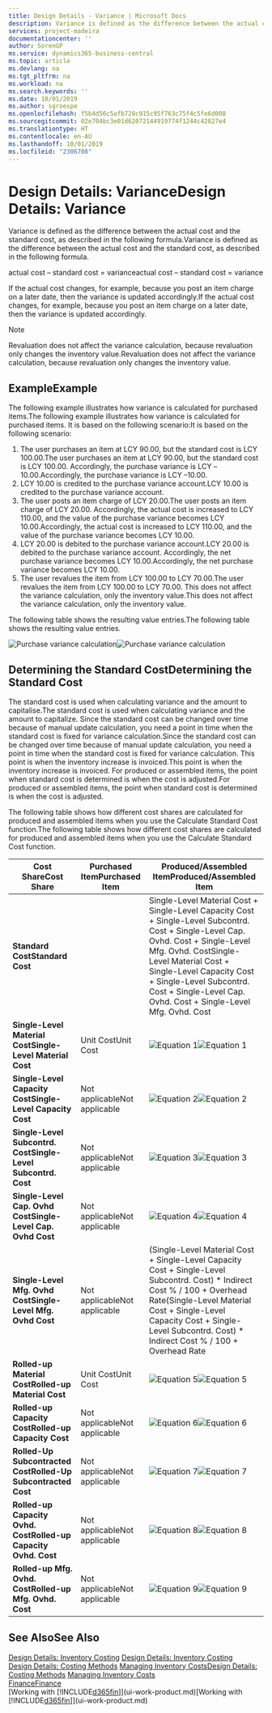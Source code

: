 ```yaml
---
title: Design Details - Variance | Microsoft Docs
description: Variance is defined as the difference between the actual cost and the standard cost, as described in the following formula.
services: project-madeira
documentationcenter: ''
author: SorenGP
ms.service: dynamics365-business-central
ms.topic: article
ms.devlang: na
ms.tgt_pltfrm: na
ms.workload: na
ms.search.keywords: ''
ms.date: 10/01/2019
ms.author: sgroespe
ms.openlocfilehash: f5b4d56c5afb728c915c95f763c75f4c5fe6d008
ms.sourcegitcommit: 02e704bc3e01d62072144919774f1244c42827e4
ms.translationtype: HT
ms.contentlocale: en-AU
ms.lasthandoff: 10/01/2019
ms.locfileid: "2306708"
---
```

# <a name="design-details-variance"></a><span data-ttu-id="cec23-103">Design Details: Variance</span><span class="sxs-lookup"><span data-stu-id="cec23-103">Design Details: Variance</span></span>
<span data-ttu-id="cec23-104">Variance is defined as the difference between the actual cost and the standard cost, as described in the following formula.</span><span class="sxs-lookup"><span data-stu-id="cec23-104">Variance is defined as the difference between the actual cost and the standard cost, as described in the following formula.</span></span>  

 <span data-ttu-id="cec23-105">actual cost – standard cost = variance</span><span class="sxs-lookup"><span data-stu-id="cec23-105">actual cost – standard cost = variance</span></span>  

 <span data-ttu-id="cec23-106">If the actual cost changes, for example, because you post an item charge on a later date, then the variance is updated accordingly.</span><span class="sxs-lookup"><span data-stu-id="cec23-106">If the actual cost changes, for example, because you post an item charge on a later date, then the variance is updated accordingly.</span></span>  

> [!NOTE]  
>  <span data-ttu-id="cec23-107">Revaluation does not affect the variance calculation, because revaluation only changes the inventory value.</span><span class="sxs-lookup"><span data-stu-id="cec23-107">Revaluation does not affect the variance calculation, because revaluation only changes the inventory value.</span></span>  

## <a name="example"></a><span data-ttu-id="cec23-108">Example</span><span class="sxs-lookup"><span data-stu-id="cec23-108">Example</span></span>  
 <span data-ttu-id="cec23-109">The following example illustrates how variance is calculated for purchased items.</span><span class="sxs-lookup"><span data-stu-id="cec23-109">The following example illustrates how variance is calculated for purchased items.</span></span> <span data-ttu-id="cec23-110">It is based on the following scenario:</span><span class="sxs-lookup"><span data-stu-id="cec23-110">It is based on the following scenario:</span></span>  

1.  <span data-ttu-id="cec23-111">The user purchases an item at LCY 90.00, but the standard cost is LCY 100.00.</span><span class="sxs-lookup"><span data-stu-id="cec23-111">The user purchases an item at LCY 90.00, but the standard cost is LCY 100.00.</span></span> <span data-ttu-id="cec23-112">Accordingly, the purchase variance is LCY –10.00.</span><span class="sxs-lookup"><span data-stu-id="cec23-112">Accordingly, the purchase variance is LCY –10.00.</span></span>  
2.  <span data-ttu-id="cec23-113">LCY 10.00 is credited to the purchase variance account.</span><span class="sxs-lookup"><span data-stu-id="cec23-113">LCY 10.00 is credited to the purchase variance account.</span></span>  
3.  <span data-ttu-id="cec23-114">The user posts an item charge of LCY 20.00.</span><span class="sxs-lookup"><span data-stu-id="cec23-114">The user posts an item charge of LCY 20.00.</span></span> <span data-ttu-id="cec23-115">Accordingly, the actual cost is increased to LCY 110.00, and the value of the purchase variance becomes LCY 10.00.</span><span class="sxs-lookup"><span data-stu-id="cec23-115">Accordingly, the actual cost is increased to LCY 110.00, and the value of the purchase variance becomes LCY 10.00.</span></span>  
4.  <span data-ttu-id="cec23-116">LCY 20.00 is debited to the purchase variance account.</span><span class="sxs-lookup"><span data-stu-id="cec23-116">LCY 20.00 is debited to the purchase variance account.</span></span> <span data-ttu-id="cec23-117">Accordingly, the net purchase variance becomes LCY 10.00.</span><span class="sxs-lookup"><span data-stu-id="cec23-117">Accordingly, the net purchase variance becomes LCY 10.00.</span></span>  
5.  <span data-ttu-id="cec23-118">The user revalues the item from LCY 100.00 to LCY 70.00.</span><span class="sxs-lookup"><span data-stu-id="cec23-118">The user revalues the item from LCY 100.00 to LCY 70.00.</span></span> <span data-ttu-id="cec23-119">This does not affect the variance calculation, only the inventory value.</span><span class="sxs-lookup"><span data-stu-id="cec23-119">This does not affect the variance calculation, only the inventory value.</span></span>  

 <span data-ttu-id="cec23-120">The following table shows the resulting value entries.</span><span class="sxs-lookup"><span data-stu-id="cec23-120">The following table shows the resulting value entries.</span></span>  

 <span data-ttu-id="cec23-121">![Purchase variance calculation](media/design_details_inventory_costing_11_purchase_variance.png "Purchase variance calculation")</span><span class="sxs-lookup"><span data-stu-id="cec23-121">![Purchase variance calculation](media/design_details_inventory_costing_11_purchase_variance.png "Purchase variance calculation")</span></span>  

## <a name="determining-the-standard-cost"></a><span data-ttu-id="cec23-122">Determining the Standard Cost</span><span class="sxs-lookup"><span data-stu-id="cec23-122">Determining the Standard Cost</span></span>  
 <span data-ttu-id="cec23-123">The standard cost is used when calculating variance and the amount to capitalise.</span><span class="sxs-lookup"><span data-stu-id="cec23-123">The standard cost is used when calculating variance and the amount to capitalize.</span></span> <span data-ttu-id="cec23-124">Since the standard cost can be changed over time because of manual update calculation, you need a point in time when the standard cost is fixed for variance calculation.</span><span class="sxs-lookup"><span data-stu-id="cec23-124">Since the standard cost can be changed over time because of manual update calculation, you need a point in time when the standard cost is fixed for variance calculation.</span></span> <span data-ttu-id="cec23-125">This point is when the inventory increase is invoiced.</span><span class="sxs-lookup"><span data-stu-id="cec23-125">This point is when the inventory increase is invoiced.</span></span> <span data-ttu-id="cec23-126">For produced or assembled items, the point when standard cost is determined is when the cost is adjusted.</span><span class="sxs-lookup"><span data-stu-id="cec23-126">For produced or assembled items, the point when standard cost is determined is when the cost is adjusted.</span></span>  

 <span data-ttu-id="cec23-127">The following table shows how different cost shares are calculated for produced and assembled items when you use the Calculate Standard Cost function.</span><span class="sxs-lookup"><span data-stu-id="cec23-127">The following table shows how different cost shares are calculated for produced and assembled items when you use the Calculate Standard Cost function.</span></span>  

|<span data-ttu-id="cec23-128">Cost Share</span><span class="sxs-lookup"><span data-stu-id="cec23-128">Cost Share</span></span>|<span data-ttu-id="cec23-129">Purchased Item</span><span class="sxs-lookup"><span data-stu-id="cec23-129">Purchased Item</span></span>|<span data-ttu-id="cec23-130">Produced/Assembled Item</span><span class="sxs-lookup"><span data-stu-id="cec23-130">Produced/Assembled Item</span></span>|  
|----------------|--------------------|------------------------------|  
|<span data-ttu-id="cec23-131">**Standard Cost**</span><span class="sxs-lookup"><span data-stu-id="cec23-131">**Standard Cost**</span></span>||<span data-ttu-id="cec23-132">Single-Level Material Cost + Single-Level Capacity Cost + Single-Level Subcontrd. Cost + Single-Level Cap. Ovhd. Cost + Single-Level Mfg. Ovhd. Cost</span><span class="sxs-lookup"><span data-stu-id="cec23-132">Single-Level Material Cost + Single-Level Capacity Cost + Single-Level Subcontrd. Cost + Single-Level Cap. Ovhd. Cost + Single-Level Mfg. Ovhd. Cost</span></span>|  
|<span data-ttu-id="cec23-133">**Single-Level Material Cost**</span><span class="sxs-lookup"><span data-stu-id="cec23-133">**Single-Level Material Cost**</span></span>|<span data-ttu-id="cec23-134">Unit Cost</span><span class="sxs-lookup"><span data-stu-id="cec23-134">Unit Cost</span></span>|<span data-ttu-id="cec23-135">![Equation 1](media/design_details_inventory_costing_11_equation_1.png "Equation 1")</span><span class="sxs-lookup"><span data-stu-id="cec23-135">![Equation 1](media/design_details_inventory_costing_11_equation_1.png "Equation 1")</span></span>|  
|<span data-ttu-id="cec23-136">**Single-Level Capacity Cost**</span><span class="sxs-lookup"><span data-stu-id="cec23-136">**Single-Level Capacity Cost**</span></span>|<span data-ttu-id="cec23-137">Not applicable</span><span class="sxs-lookup"><span data-stu-id="cec23-137">Not applicable</span></span>|<span data-ttu-id="cec23-138">![Equation 2](media/design_details_inventory_costing_11_equation_2.png "Equation 2")</span><span class="sxs-lookup"><span data-stu-id="cec23-138">![Equation 2](media/design_details_inventory_costing_11_equation_2.png "Equation 2")</span></span>|  
|<span data-ttu-id="cec23-139">**Single-Level Subcontrd. Cost**</span><span class="sxs-lookup"><span data-stu-id="cec23-139">**Single-Level Subcontrd. Cost**</span></span>|<span data-ttu-id="cec23-140">Not applicable</span><span class="sxs-lookup"><span data-stu-id="cec23-140">Not applicable</span></span>|<span data-ttu-id="cec23-141">![Equation 3](media/design_details_inventory_costing_11_equation_3.png "Equation 3")</span><span class="sxs-lookup"><span data-stu-id="cec23-141">![Equation 3](media/design_details_inventory_costing_11_equation_3.png "Equation 3")</span></span>|  
|<span data-ttu-id="cec23-142">**Single-Level Cap. Ovhd Cost**</span><span class="sxs-lookup"><span data-stu-id="cec23-142">**Single-Level Cap. Ovhd Cost**</span></span>|<span data-ttu-id="cec23-143">Not applicable</span><span class="sxs-lookup"><span data-stu-id="cec23-143">Not applicable</span></span>|<span data-ttu-id="cec23-144">![Equation 4](media/design_details_inventory_costing_11_equation_4.png "Equation 4")</span><span class="sxs-lookup"><span data-stu-id="cec23-144">![Equation 4](media/design_details_inventory_costing_11_equation_4.png "Equation 4")</span></span>|  
|<span data-ttu-id="cec23-145">**Single-Level Mfg. Ovhd Cost**</span><span class="sxs-lookup"><span data-stu-id="cec23-145">**Single-Level Mfg. Ovhd Cost**</span></span>|<span data-ttu-id="cec23-146">Not applicable</span><span class="sxs-lookup"><span data-stu-id="cec23-146">Not applicable</span></span>|<span data-ttu-id="cec23-147">(Single-Level Material Cost + Single-Level Capacity Cost + Single-Level Subcontrd. Cost) \* Indirect Cost % / 100 + Overhead Rate</span><span class="sxs-lookup"><span data-stu-id="cec23-147">(Single-Level Material Cost + Single-Level Capacity Cost + Single-Level Subcontrd. Cost) \* Indirect Cost % / 100 + Overhead Rate</span></span>|  
|<span data-ttu-id="cec23-148">**Rolled-up Material Cost**</span><span class="sxs-lookup"><span data-stu-id="cec23-148">**Rolled-up Material Cost**</span></span>|<span data-ttu-id="cec23-149">Unit Cost</span><span class="sxs-lookup"><span data-stu-id="cec23-149">Unit Cost</span></span>|<span data-ttu-id="cec23-150">![Equation 5](media/design_details_inventory_costing_11_equation_5.png "Equation 5")</span><span class="sxs-lookup"><span data-stu-id="cec23-150">![Equation 5](media/design_details_inventory_costing_11_equation_5.png "Equation 5")</span></span>|  
|<span data-ttu-id="cec23-151">**Rolled-up Capacity Cost**</span><span class="sxs-lookup"><span data-stu-id="cec23-151">**Rolled-up Capacity Cost**</span></span>|<span data-ttu-id="cec23-152">Not applicable</span><span class="sxs-lookup"><span data-stu-id="cec23-152">Not applicable</span></span>|<span data-ttu-id="cec23-153">![Equation 6](media/design_details_inventory_costing_11_equation_6.png "Equation 6")</span><span class="sxs-lookup"><span data-stu-id="cec23-153">![Equation 6](media/design_details_inventory_costing_11_equation_6.png "Equation 6")</span></span>|  
|<span data-ttu-id="cec23-154">**Rolled-Up Subcontracted Cost**</span><span class="sxs-lookup"><span data-stu-id="cec23-154">**Rolled-Up Subcontracted Cost**</span></span>|<span data-ttu-id="cec23-155">Not applicable</span><span class="sxs-lookup"><span data-stu-id="cec23-155">Not applicable</span></span>|<span data-ttu-id="cec23-156">![Equation 7](media/design_details_inventory_costing_11_equation_7.png "Equation 7")</span><span class="sxs-lookup"><span data-stu-id="cec23-156">![Equation 7](media/design_details_inventory_costing_11_equation_7.png "Equation 7")</span></span>|  
|<span data-ttu-id="cec23-157">**Rolled-up Capacity Ovhd. Cost**</span><span class="sxs-lookup"><span data-stu-id="cec23-157">**Rolled-up Capacity Ovhd. Cost**</span></span>|<span data-ttu-id="cec23-158">Not applicable</span><span class="sxs-lookup"><span data-stu-id="cec23-158">Not applicable</span></span>|<span data-ttu-id="cec23-159">![Equation 8](media/design_details_inventory_costing_11_equation_8.png "Equation 8")</span><span class="sxs-lookup"><span data-stu-id="cec23-159">![Equation 8](media/design_details_inventory_costing_11_equation_8.png "Equation 8")</span></span>|  
|<span data-ttu-id="cec23-160">**Rolled-up Mfg. Ovhd. Cost**</span><span class="sxs-lookup"><span data-stu-id="cec23-160">**Rolled-up Mfg. Ovhd. Cost**</span></span>|<span data-ttu-id="cec23-161">Not applicable</span><span class="sxs-lookup"><span data-stu-id="cec23-161">Not applicable</span></span>|<span data-ttu-id="cec23-162">![Equation 9](media/design_details_inventory_costing_11_equation_9.png "Equation 9")</span><span class="sxs-lookup"><span data-stu-id="cec23-162">![Equation 9](media/design_details_inventory_costing_11_equation_9.png "Equation 9")</span></span>|  

## <a name="see-also"></a><span data-ttu-id="cec23-163">See Also</span><span class="sxs-lookup"><span data-stu-id="cec23-163">See Also</span></span>  
 <span data-ttu-id="cec23-164">[Design Details: Inventory Costing](design-details-inventory-costing.md) </span><span class="sxs-lookup"><span data-stu-id="cec23-164">[Design Details: Inventory Costing](design-details-inventory-costing.md) </span></span>  
 <span data-ttu-id="cec23-165">[Design Details: Costing Methods](design-details-costing-methods.md) [Managing Inventory Costs](finance-manage-inventory-costs.md)</span><span class="sxs-lookup"><span data-stu-id="cec23-165">[Design Details: Costing Methods](design-details-costing-methods.md) [Managing Inventory Costs](finance-manage-inventory-costs.md)</span></span>  
 [<span data-ttu-id="cec23-166">Finance</span><span class="sxs-lookup"><span data-stu-id="cec23-166">Finance</span></span>](finance.md)  
 <span data-ttu-id="cec23-167">[Working with [!INCLUDE[d365fin](includes/d365fin_md.md)]](ui-work-product.md)</span><span class="sxs-lookup"><span data-stu-id="cec23-167">[Working with [!INCLUDE[d365fin](includes/d365fin_md.md)]](ui-work-product.md)</span></span>
